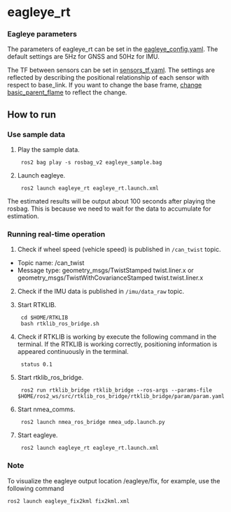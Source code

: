 # eagleye_rt
### Eagleye parameters

The parameters of eagleye_rt can be set in the [eagleye_config.yaml](https://github.com/MapIV/eagleye/tree/ros2-galactic-v1.1.5/eagleye_rt/config/eagleye_config.yaml). The default settings are 5Hz for GNSS and 50Hz for IMU.


The TF between sensors can be set in [sensors_tf.yaml](https://github.com/MapIV/eagleye/tree/ros2-galactic-v1.1.5/eagleye_util/tf/config/sensors_tf.yaml).
The settings are reflected by describing the positional relationship of each sensor with respect to base_link. If you want to change the base frame, [change basic_parent_flame](https://github.com/MapIV/eagleye/tree/ros2-galactic-v1.1.5/eagleye_util/tf/config/sensors_tf.yaml#L2) to reflect the change.


## How to run 
### Use sample data

1. Play the sample data.  

		ros2 bag play -s rosbag_v2 eagleye_sample.bag

2. Launch eagleye.  

		ros2 launch eagleye_rt eagleye_rt.launch.xml

The estimated results will be output about 100 seconds after playing the rosbag. This is because we need to wait for the data to accumulate for estimation.

### Running real-time operation

1. Check if wheel speed (vehicle speed) is published in `/can_twist` topic.

* Topic name: /can_twist
* Message type: geometry_msgs/TwistStamped twist.liner.x or geometry_msgs/TwistWithCovarianceStamped twist.twist.liner.x


2. Check if the IMU data is published in `/imu/data_raw` topic.

3. Start RTKLIB.

 		cd $HOME/RTKLIB
		bash rtklib_ros_bridge.sh

4. Check if RTKLIB is working by execute the following command in the terminal. If the RTKLIB is working correctly, positioning information is appeared continuously in the terminal.

		status 0.1  

5. Start rtklib_ros_bridge.

		ros2 run rtklib_bridge rtklib_bridge --ros-args --params-file $HOME/ros2_ws/src/rtklib_ros_bridge/rtklib_bridge/param/param.yaml 

6. Start nmea_comms.

		ros2 launch nmea_ros_bridge nmea_udp.launch.py

7. Start eagleye.

		ros2 launch eagleye_rt eagleye_rt.launch.xml

### Note

To visualize the eagleye output location /eagleye/fix, for example, use the following command  

	ros2 launch eagleye_fix2kml fix2kml.xml
